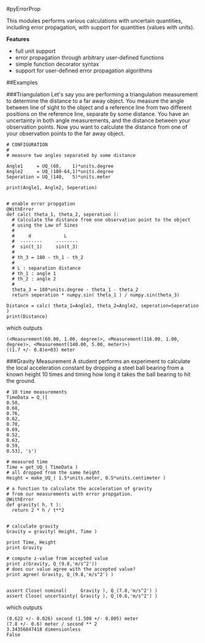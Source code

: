 #pyErrorProp

This modules performs various calculations with uncertain quantities, including error propagation, with support for quantities (values with units).

**Features**
- full unit support
- error propagation through arbitrary user-defined functions
- simple function decorator syntax
- support for user-defined error propagation algorithms

##Examples

###Triangulation
Let's say you are performing a triangulation measurement to determine the distance to a far away object. You measure the angle between line of sight to the object and a reference
line from two different positions on the reference line, separate by some distance. You have an uncertainty in both angle measurements, and the distance between your observation
points. Now you want to calculate the distance from one of your observation points to the far away object.

    # CONFIGURATION
    # 
    # measure two angles separated by some distance

    Angle1     = UQ_(60,    1)*units.degree
    Angle2     = UQ_(180-64,1)*units.degree
    Seperation = UQ_(140,   5)*units.meter

    print(Angle1, Angle2, Seperation)


    # enable error propgation 
    @WithError
    def calc( theta_1, theta_2, seperation ):
      # Calculate the distance from one observation point to the object
      # using the Law of Sines
      #
      #     d            L
      #  --------     --------
      #  sin(t_1)     sin(t_3)
      #
      # th_3 = 180 - th_1 - th_2
      #
      # L : separation distance
      # th_1 : angle 1
      # th_2 : angle 2
      #
      theta_3 = 180*units.degree - theta_1 - theta_2
      return seperation * numpy.sin( theta_1 ) / numpy.sin(theta_3)

    Distance = calc( theta_1=Angle1, theta_2=Angle2, seperation=Seperation )
    print(Distance)

which outputs

    (<Measurement(60.00, 1.00, degree)>, <Measurement(116.00, 1.00, degree)>, <Measurement(140.00, 5.00, meter)>)
    ((1.7 +/- 0.8)e+03) meter

###Gravity Measurement
A student performs an experiment to calculate the local acceleration constant by dropping a steel ball bearing from a known height 10 times and
timing how long it takes the ball bearing to hit the ground.

    # 10 time measurements
    TimeData = Q_([ 
    0.50,
    0.68,
    0.76,
    0.62,
    0.70,
    0.69,
    0.52,
    0.63,
    0.59,
    0.53], 's')

    # measured time
    Time = get_UQ_( TimeData )
    # all dropped from the same height
    Height = make_UQ_( 1.5*units.meter, 0.5*units.centimeter )

    # a function to calculate the acceleration of gravity
    # from our measurements with error propgation.
    @WithError
    def gravity( h, t ):
      return 2 * h / t**2


    # calculate gravity
    Gravity = gravity( Height, Time )

    print Time, Height
    print Gravity

    # compute z-value from accepted value
    print z(Gravity, Q_(9.8,'m/s^2'))
    # does our value agree with the accepted value?
    print agree( Gravity, Q_(9.8,'m/s^2') )


    assert Close( nominal(     Gravity ), Q_(7.8,'m/s^2') )
    assert Close( uncertainty( Gravity ), Q_(0.6,'m/s^2') )

which outputs

    (0.622 +/- 0.026) second (1.500 +/- 0.005) meter
    (7.8 +/- 0.6) meter / second ** 2
    3.34356847418 dimensionless
    False
